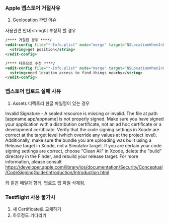 ### Apple 앱스토어 거절사유

1. Geolocation 관련 이슈

사용관련 안내 string이 부정확 할 경우
~~~xml
/**** 거절된 경우 ****/
<edit-config file="*-Info.plist" mode="merge" target="NSLocationWhenInUseUsageDescription">
  <string>get position</string>
</edit-config>

/**** 다음으로 수정 ****/
<edit-config file="*-Info.plist" mode="merge" target="NSLocationWhenInUseUsageDescription">
  <string>need location access to find things nearby</string>
</edit-config>
~~~


### 앱스토어 업로드 실패 사유

1. Assets 디렉토리 한글 파일명이 있는 경우

Invalid Signature - A sealed resource is missing or invalid. The file at path [appname.app/appname] is not properly signed. Make sure you have signed your application with a distribution certificate, not an ad hoc certificate or a development certificate. Verify that the code signing settings in Xcode are correct at the target level (which override any values at the project level). Additionally, make sure the bundle you are uploading was built using a Release target in Xcode, not a Simulator target. If you are certain your code signing settings are correct, choose "Clean All" in Xcode, delete the "build" directory in the Finder, and rebuild your release target. For more information, please consult https://developer.apple.com/library/ios/documentation/Security/Conceptual/CodeSigningGuide/Introduction/Introduction.html

와 같은 메일과 함께, 업로드 앱 파일 삭제됨.

### Testflight 사용 불가시

1. 새 Certificate로 교체하기
2. 하루정도 기다리기
